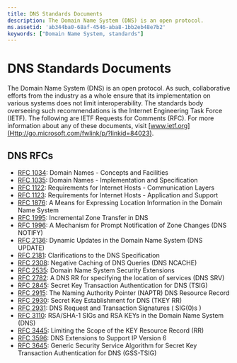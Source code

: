 ```yaml
---
title: DNS Standards Documents
description: The Domain Name System (DNS) is an open protocol.
ms.assetid: 'ab344ba0-68af-4546-aba8-1bb2eb48e7b2'
keywords: ["Domain Name System, standards"]
---
```


# DNS Standards Documents

The Domain Name System (DNS) is an open protocol. As such, collaborative efforts from the industry as a whole ensure that its implementation on various systems does not limit interoperability. The standards body overseeing such recommendations is the Internet Engineering Task Force (IETF). The following are IETF Requests for Comments (RFC). For more information about any of these documents, visit [www.ietf.org](Http://go.microsoft.com/fwlink/p/?linkid=84023).

## DNS RFCs

-   [RFC 1034](http://go.microsoft.com/fwlink/p/?linkid=90263): Domain Names - Concepts and Facilities
-   [RFC 1035](http://go.microsoft.com/fwlink/p/?linkid=90264): Domain Names - Implementation and Specification
-   [RFC 1122](http://go.microsoft.com/fwlink/p/?linkid=84405): Requirements for Internet Hosts - Communication Layers
-   [RFC 1123](http://go.microsoft.com/fwlink/p/?linkid=90268): Requirements for Internet Hosts - Application and Support
-   [RFC 1876](http://go.microsoft.com/fwlink/p/?linkid=106954): A Means for Expressing Location Information in the Domain Name System
-   [RFC 1995](http://go.microsoft.com/fwlink/p/?linkid=106956): Incremental Zone Transfer in DNS
-   [RFC 1996](http://go.microsoft.com/fwlink/p/?linkid=106957): A Mechanism for Prompt Notification of Zone Changes (DNS NOTIFY)
-   [RFC 2136](http://go.microsoft.com/fwlink/p/?linkid=107017): Dynamic Updates in the Domain Name System (DNS UPDATE)
-   [RFC 2181](http://go.microsoft.com/fwlink/p/?linkid=114257): Clarifications to the DNS Specification
-   [RFC 2308](http://go.microsoft.com/fwlink/p/?linkid=128129): Negative Caching of DNS Queries (DNS NCACHE)
-   [RFC 2535](http://go.microsoft.com/fwlink/p/?linkid=124775): Domain Name System Security Extensions
-   [RFC 2782](http://go.microsoft.com/fwlink/p/?linkid=90381): A DNS RR for specifying the location of services (DNS SRV)
-   [RFC 2845](http://go.microsoft.com/fwlink/p/?linkid=90388): Secret Key Transaction Authentication for DNS (TSIG)
-   [RFC 2915](http://go.microsoft.com/fwlink/p/?linkid=107024): The Naming Authority Pointer (NAPTR) DNS Resource Record
-   [RFC 2930](http://go.microsoft.com/fwlink/p/?linkid=90397): Secret Key Establishment for DNS (TKEY RR)
-   [RFC 2931](http://go.microsoft.com/fwlink/p/?linkid=107025): DNS Request and Transaction Signatures ( SIG(0)s )
-   [RFC 3110](http://go.microsoft.com/fwlink/p/?linkid=90406): RSA/SHA-1 SIGs and RSA KEYs in the Domain Name System (DNS)
-   [RFC 3445](http://go.microsoft.com/fwlink/p/?linkid=124772): Limiting the Scope of the KEY Resource Record (RR)
-   [RFC 3596](http://go.microsoft.com/fwlink/p/?linkid=107027): DNS Extensions to Support IP Version 6
-   [RFC 3645](http://go.microsoft.com/fwlink/p/?linkid=90440): Generic Security Service Algorithm for Secret Key Transaction Authentication for DNS (GSS-TSIG)

 

 




